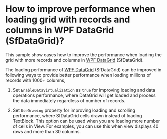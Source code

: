# How to improve performance when loading grid with records and columns in WPF DataGrid (SfDataGrid)?

This sample show cases how to improve the performance when loading the grid with more records and columns in [WPF DataGrid](https://www.syncfusion.com/wpf-controls/datagrid) (SfDataGrid).

The loading performance of [WPF DataGrid](https://www.syncfusion.com/wpf-controls/datagrid) (SfDataGrid) can be improved in following ways to provide better performance when loading millions of records with 1000+ columns,

1. Set `EnableDataVirtualization` as `true` for improving loading and data operations performance, where DataGrid will get loaded and process the data immediately regardless of number of records.

2. Set `UseDrawing` property for improving loading and scrolling performance, where SfDataGrid cells drawn instead of loading TextBlock. This option can be used when you are loading more number of cells in View. For examples, you can use this when view displays 40 rows and more than 30 columns. 
